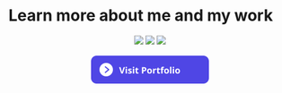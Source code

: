# Learn more about me and my work

<p align="center">
  <img height="50%" width="auto" src ="https://github-readme-stats.vercel.app/api?username=rechergg&show_icons=true&count_private=true&theme=blueberry-duo&hide_border=true&hide=issues,contribs&bg_color=00000000">
  <img height="50%" width="auto" src ="https://github-readme-stats.vercel.app/api/top-langs/?username=rechergg&layout=compact&hide_border=true&theme=blueberry-duo&bg_color=00000000&langs_count=6&hide=jupyter%20notebook,tex,css,php&exclude_repo=Pacman-AI">
  <img src ="https://stats.jtobaben.me/?user=rechergg&theme=github-dark-blue&hide_border=true&background=FFFFFF00">
  <br>
  <br>
  <a href="https://jtobaben.me"> <img align="center" src="./assets/portfolio.svg" height="50" width="210" alt="aveek.saha" /></a>
</p>

